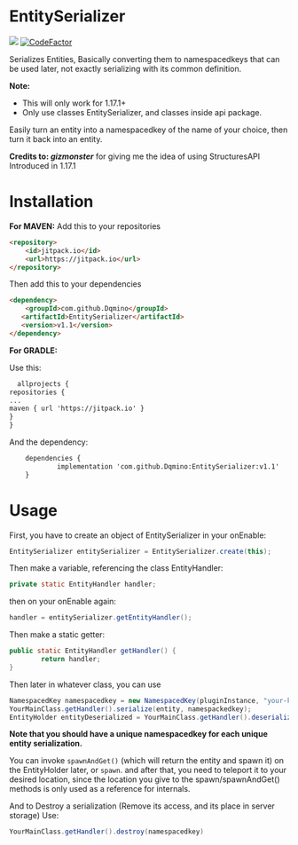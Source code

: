 # EntitySerializer
[![](https://jitpack.io/v/2Hex/EntitySerializer.svg)](https://jitpack.io/#2Hex/EntitySerializer)
[![CodeFactor](https://www.codefactor.io/repository/github/2hex/entityserializer/badge)](https://www.codefactor.io/repository/github/2hex/entityserializer)

Serializes Entities, Basically converting them to namespacedkeys that can be used later, not exactly serializing with its common definition.

**Note:**
- This will only work for 1.17.1+
- Only use classes EntitySerializer, and classes inside api package.

Easily turn an entity into a namespacedkey of the name of your choice, then turn it back into an entity.

**Credits to: _gizmonster_** for giving me the idea of using StructuresAPI Introduced in 1.17.1

# Installation
**For MAVEN:**
Add this to your repositories
```HTML
<repository>
    <id>jitpack.io</id>
    <url>https://jitpack.io</url>
</repository>
```

Then add this to your dependencies
 ```HTML
<dependency>
     <groupId>com.github.Dqmino</groupId>
    <artifactId>EntitySerializer</artifactId>
    <version>v1.1</version>
</dependency>
```

**For GRADLE:**

Use this:

  ```HTML
	allprojects {
repositories {
...
maven { url 'https://jitpack.io' }
}
}
```
And the dependency:

```HTML
	dependencies {
	        implementation 'com.github.Dqmino:EntitySerializer:v1.1'
	}
```

# Usage

First, you have to create an object of EntitySerializer in your onEnable:

```Java
EntitySerializer entitySerializer = EntitySerializer.create(this);
```

Then make a variable, referencing the class EntityHandler:

```Java
private static EntityHandler handler;
```

then on your onEnable again:

```Java
handler = entitySerializer.getEntityHandler();
```

Then make a static getter:

```Java
public static EntityHandler getHandler() {
        return handler;
}
```
Then later in whatever class, you can use
```Java
NamespacedKey namespacedkey = new NamespacedKey(pluginInstance, "your-key-here");
YourMainClass.getHandler().serialize(entity, namespackedkey);
EntityHolder entityDeserialized = YourMainClass.getHandler().deserialize(namespacedkey);
```
**Note that you should have a unique namespacedkey for each unique entity serialization.**

You can invoke `spawnAndGet()` (which will return the entity and spawn it) on the EntityHolder later, or `spawn`.
and after that, you need to teleport it to your desired location, since the location you give to the spawn/spawnAndGet() methods is only used as a reference for internals. 


And to Destroy a serialization (Remove its access, and its place in server storage) Use:
```Java
YourMainClass.getHandler().destroy(namespacedkey)
```
